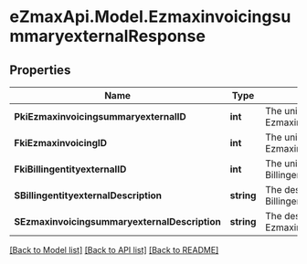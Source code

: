 
# eZmaxApi.Model.EzmaxinvoicingsummaryexternalResponse

## Properties

Name | Type | Description | Notes
------------ | ------------- | ------------- | -------------
**PkiEzmaxinvoicingsummaryexternalID** | **int** | The unique ID of the Ezmaxinvoicingsummaryexternal | [optional] 
**FkiEzmaxinvoicingID** | **int** | The unique ID of the Ezmaxinvoicing | [optional] 
**FkiBillingentityexternalID** | **int** | The unique ID of the Billingentityexternal | 
**SBillingentityexternalDescription** | **string** | The description of the Billingentityexternal | 
**SEzmaxinvoicingsummaryexternalDescription** | **string** | The description of the Ezmaxinvoicingsummaryexternal | 

[[Back to Model list]](../README.md#documentation-for-models)
[[Back to API list]](../README.md#documentation-for-api-endpoints)
[[Back to README]](../README.md)

